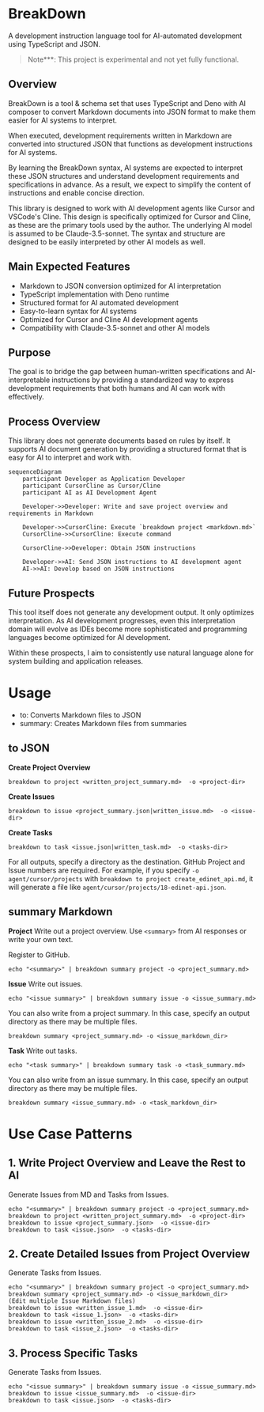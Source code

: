 # BreakDown
A development instruction language tool for AI-automated development using TypeScript and JSON.

> Note***: This project is experimental and not yet fully functional.

## Overview

BreakDown is a tool & schema set that uses TypeScript and Deno with AI composer to convert Markdown documents into JSON format to make them easier for AI systems to interpret.

When executed, development requirements written in Markdown are converted into structured JSON that functions as development instructions for AI systems.

By learning the BreakDown syntax, AI systems are expected to interpret these JSON structures and understand development requirements and specifications in advance.
As a result, we expect to simplify the content of instructions and enable concise direction.

This library is designed to work with AI development agents like Cursor and VSCode's Cline. This design is specifically optimized for Cursor and Cline, as these are the primary tools used by the author. The underlying AI model is assumed to be Claude-3.5-sonnet. The syntax and structure are designed to be easily interpreted by other AI models as well.

## Main Expected Features

- Markdown to JSON conversion optimized for AI interpretation
- TypeScript implementation with Deno runtime
- Structured format for AI automated development
- Easy-to-learn syntax for AI systems
- Optimized for Cursor and Cline AI development agents
- Compatibility with Claude-3.5-sonnet and other AI models

## Purpose

The goal is to bridge the gap between human-written specifications and AI-interpretable instructions by providing a standardized way to express development requirements that both humans and AI can work with effectively.

## Process Overview

This library does not generate documents based on rules by itself. It supports AI document generation by providing a structured format that is easy for AI to interpret and work with.

```mermaid
sequenceDiagram
    participant Developer as Application Developer
    participant CursorCline as Cursor/Cline
    participant AI as AI Development Agent

    Developer->>Developer: Write and save project overview and requirements in Markdown

    Developer->>CursorCline: Execute `breakdown project <markdown.md>`
    CursorCline->>CursorCline: Execute command

    CursorCline->>Developer: Obtain JSON instructions

    Developer->>AI: Send JSON instructions to AI development agent
    AI->>AI: Develop based on JSON instructions

```

## Future Prospects

This tool itself does not generate any development output. It only optimizes interpretation.
As AI development progresses, even this interpretation domain will evolve as IDEs become more sophisticated and programming languages become optimized for AI development.

Within these prospects, I aim to consistently use natural language alone for system building and application releases.

# Usage

- to: Converts Markdown files to JSON
- summary: Creates Markdown files from summaries

## to JSON
**Create Project Overview**

```
breakdown to project <written_project_summary.md>  -o <project-dir>
```

**Create Issues**

```
breakdown to issue <project_summary.json|written_issue.md>  -o <issue-dir>
```

**Create Tasks**

```
breakdown to task <issue.json|written_task.md>  -o <tasks-dir>
```

For all outputs, specify a directory as the destination.
GitHub Project and Issue numbers are required.
For example, if you specify `-o agent/cursor/projects` with `breakdown to project create_edinet_api.md`, it will generate a file like `agent/cursor/projects/18-edinet-api.json`.

## summary Markdown

**Project**
Write out a project overview. Use `<summary>` from AI responses or write your own text.

Register to GitHub.

```
echo "<summary>" | breakdown summary project -o <project_summary.md>
```

**Issue**
Write out issues.

```
echo "<issue summary>" | breakdown summary issue -o <issue_summary.md>
```

You can also write from a project summary. In this case, specify an output directory as there may be multiple files.

```
breakdown summary <project_summary.md> -o <issue_markdown_dir>
```

**Task**
Write out tasks.

```
echo "<task summary>" | breakdown summary task -o <task_summary.md>
```
You can also write from an issue summary. In this case, specify an output directory as there may be multiple files.

```
breakdown summary <issue_summary.md> -o <task_markdown_dir>
```

# Use Case Patterns

## 1. Write Project Overview and Leave the Rest to AI
Generate Issues from MD and Tasks from Issues.

```
echo "<summary>" | breakdown summary project -o <project_summary.md>
breakdown to project <written_project_summary.md>  -o <project-dir>
breakdown to issue <project_summary.json>  -o <issue-dir>
breakdown to task <issue.json>  -o <tasks-dir>
```

## 2. Create Detailed Issues from Project Overview
Generate Tasks from Issues.

```
echo "<summary>" | breakdown summary project -o <project_summary.md>
breakdown summary <project_summary.md> -o <issue_markdown_dir>
(Edit multiple Issue Markdown files)
breakdown to issue <written_issue_1.md>  -o <issue-dir>
breakdown to task <issue_1.json>  -o <tasks-dir>
breakdown to issue <written_issue_2.md>  -o <issue-dir>
breakdown to task <issue_2.json>  -o <tasks-dir>
```

## 3. Process Specific Tasks
Generate Tasks from Issues.

```
echo "<issue summary>" | breakdown summary issue -o <issue_summary.md>
breakdown to issue <issue_summary.md>  -o <issue-dir>
breakdown to task <issue.json>  -o <tasks-dir>
```

